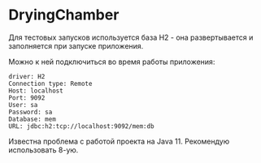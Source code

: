 # DryingChamber

Для тестовых запусков используется база H2 - она развертывается и заполняется при запуске приложения.

Можно к ней подключиться во время работы приложения:
```
driver: H2
Connection type: Remote
Host: localhost
Port: 9092
User: sa
Password: sa
Database: mem
URL: jdbc:h2:tcp://localhost:9092/mem:db
```

Известна проблема с работой проекта на Java 11. Рекомендую использовать 8-ую.
